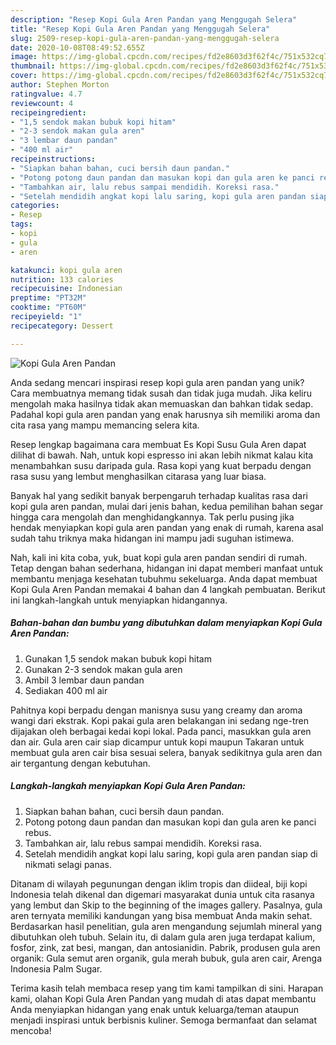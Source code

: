 ```yaml
---
description: "Resep Kopi Gula Aren Pandan yang Menggugah Selera"
title: "Resep Kopi Gula Aren Pandan yang Menggugah Selera"
slug: 2509-resep-kopi-gula-aren-pandan-yang-menggugah-selera
date: 2020-10-08T08:49:52.655Z
image: https://img-global.cpcdn.com/recipes/fd2e8603d3f62f4c/751x532cq70/kopi-gula-aren-pandan-foto-resep-utama.jpg
thumbnail: https://img-global.cpcdn.com/recipes/fd2e8603d3f62f4c/751x532cq70/kopi-gula-aren-pandan-foto-resep-utama.jpg
cover: https://img-global.cpcdn.com/recipes/fd2e8603d3f62f4c/751x532cq70/kopi-gula-aren-pandan-foto-resep-utama.jpg
author: Stephen Morton
ratingvalue: 4.7
reviewcount: 4
recipeingredient:
- "1,5 sendok makan bubuk kopi hitam"
- "2-3 sendok makan gula aren"
- "3 lembar daun pandan"
- "400 ml air"
recipeinstructions:
- "Siapkan bahan bahan, cuci bersih daun pandan."
- "Potong potong daun pandan dan masukan kopi dan gula aren ke panci rebus."
- "Tambahkan air, lalu rebus sampai mendidih. Koreksi rasa."
- "Setelah mendidih angkat kopi lalu saring, kopi gula aren pandan siap di nikmati selagi panas."
categories:
- Resep
tags:
- kopi
- gula
- aren

katakunci: kopi gula aren 
nutrition: 133 calories
recipecuisine: Indonesian
preptime: "PT32M"
cooktime: "PT60M"
recipeyield: "1"
recipecategory: Dessert

---
```



![Kopi Gula Aren Pandan](https://img-global.cpcdn.com/recipes/fd2e8603d3f62f4c/751x532cq70/kopi-gula-aren-pandan-foto-resep-utama.jpg)

Anda sedang mencari inspirasi resep kopi gula aren pandan yang unik? Cara membuatnya memang tidak susah dan tidak juga mudah. Jika keliru mengolah maka hasilnya tidak akan memuaskan dan bahkan tidak sedap. Padahal kopi gula aren pandan yang enak harusnya sih memiliki aroma dan cita rasa yang mampu memancing selera kita.

Resep lengkap bagaimana cara membuat Es Kopi Susu Gula Aren dapat dilihat di bawah. Nah, untuk kopi espresso ini akan lebih nikmat kalau kita menambahkan susu daripada gula. Rasa kopi yang kuat berpadu dengan rasa susu yang lembut menghasilkan citarasa yang luar biasa.

Banyak hal yang sedikit banyak berpengaruh terhadap kualitas rasa dari kopi gula aren pandan, mulai dari jenis bahan, kedua pemilihan bahan segar hingga cara mengolah dan menghidangkannya. Tak perlu pusing jika hendak menyiapkan kopi gula aren pandan yang enak di rumah, karena asal sudah tahu triknya maka hidangan ini mampu jadi suguhan istimewa.


Nah, kali ini kita coba, yuk, buat kopi gula aren pandan sendiri di rumah. Tetap dengan bahan sederhana, hidangan ini dapat memberi manfaat untuk membantu menjaga kesehatan tubuhmu sekeluarga. Anda dapat membuat Kopi Gula Aren Pandan memakai 4 bahan dan 4 langkah pembuatan. Berikut ini langkah-langkah untuk menyiapkan hidangannya.

<!--inarticleads1-->

##### Bahan-bahan dan bumbu yang dibutuhkan dalam menyiapkan Kopi Gula Aren Pandan:

1. Gunakan 1,5 sendok makan bubuk kopi hitam
1. Gunakan 2-3 sendok makan gula aren
1. Ambil 3 lembar daun pandan
1. Sediakan 400 ml air


Pahitnya kopi berpadu dengan manisnya susu yang creamy dan aroma wangi dari ekstrak. Kopi pakai gula aren belakangan ini sedang nge-tren dijajakan oleh berbagai kedai kopi lokal. Pada panci, masukkan gula aren dan air. Gula aren cair siap dicampur untuk kopi maupun Takaran untuk membuat gula aren cair bisa sesuai selera, banyak sedikitnya gula aren dan air tergantung dengan kebutuhan. 

<!--inarticleads2-->

##### Langkah-langkah menyiapkan Kopi Gula Aren Pandan:

1. Siapkan bahan bahan, cuci bersih daun pandan.
1. Potong potong daun pandan dan masukan kopi dan gula aren ke panci rebus.
1. Tambahkan air, lalu rebus sampai mendidih. Koreksi rasa.
1. Setelah mendidih angkat kopi lalu saring, kopi gula aren pandan siap di nikmati selagi panas.


Ditanam di wilayah pegunungan dengan iklim tropis dan diideal, biji kopi Indonesia telah dikenal dan digemari masyarakat dunia untuk cita rasanya yang lembut dan Skip to the beginning of the images gallery. Pasalnya, gula aren ternyata memiliki kandungan yang bisa membuat Anda makin sehat. Berdasarkan hasil penelitian, gula aren mengandung sejumlah mineral yang dibutuhkan oleh tubuh. Selain itu, di dalam gula aren juga terdapat kalium, fosfor, zink, zat besi, mangan, dan antosianidin. Pabrik, produsen gula aren organik: Gula semut aren organik, gula merah bubuk, gula aren cair, Arenga Indonesia Palm Sugar. 

Terima kasih telah membaca resep yang tim kami tampilkan di sini. Harapan kami, olahan Kopi Gula Aren Pandan yang mudah di atas dapat membantu Anda menyiapkan hidangan yang enak untuk keluarga/teman ataupun menjadi inspirasi untuk berbisnis kuliner. Semoga bermanfaat dan selamat mencoba!
